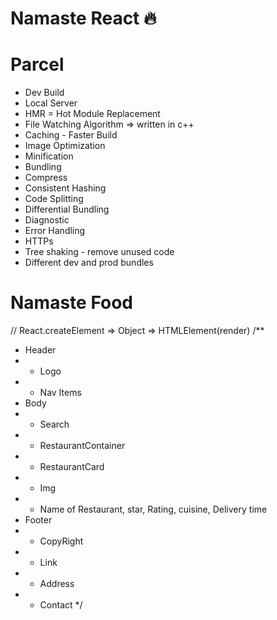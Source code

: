 # Namaste React 🔥

# Parcel

- Dev Build
- Local Server
- HMR = Hot Module Replacement
- File Watching Algorithm => written in c++
- Caching - Faster Build
- Image Optimization
- Minification
- Bundling
- Compress
- Consistent Hashing
- Code Splitting
- Differential Bundling
- Diagnostic
- Error Handling
- HTTPs
- Tree shaking - remove unused code
- Different dev and prod bundles

# Namaste Food

// React.createElement => Object => HTMLElement(render)
/\*\*

- Header
- - Logo
- - Nav Items
- Body
- - Search
- - RestaurantContainer
- - RestaurantCard
- - Img
- - Name of Restaurant, star, Rating, cuisine, Delivery time
- Footer
- - CopyRight
- - Link
- - Address
- - Contact
    \*/
